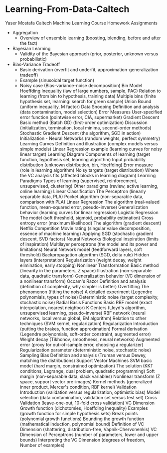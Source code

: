# Learning-From-Data-Caltech
Yaser Mostafa Caltech Machine Learning Course Homework Assignments


* Aggregation
  * Overview of ensemble learning (boosting, blending, before and after the fact)
* Bayesian Learning
  * Validity of the Bayesian approach (prior, posterior, unknown versus probabilistic)
* Bias-Variance Tradeoff
  * Basic derivation (overfit and underfit, approximation-generalization tradeoff)
  * Example (sinusoidal target function)
  * Noisy case (Bias-variance-noise decomposition)
Bin Model
Hoeffding Inequality (law of large numbers, sample, PAC)
Relation to learning (from bin to hypothesis, training data)
Multiple bins (finite hypothesis set, learning: search for green sample)
Union Bound (uniform inequality, M factor)
Data Snooping
Definition and analysis (data contamination, model selection)
Error Measures
User-specified error function (pointwise error, CIA, supermarket)
Gradient Descent
Basic method (Batch GD) (first-order optimization)
Discussion (initialization, termination, local minima, second-order methods)
Stochastic Gradient Descent (the algorithm, SGD in action)
Initialization - Neural Networks (random weights, perfect symmetry)
Learning Curves
Definition and illustration (complex models versus simple models)
Linear Regression example (learning curves for noisy linear target)
Learning Diagram
Components of learning (target function, hypothesis set, learning algorithm)
Input probability distribution (unknown distribution, bin, Hoeffding)
Error measure (role in learning algorithm)
Noisy targets (target distribution)
Where the VC analysis fits (affected blocks in learning diagram)
Learning Paradigms
Types of learning (supervised, reinforcement, unsupervised, clustering)
Other paradigms (review, active learning, online learning)
Linear Classification
The Perceptron (linearly separable data, PLA)
Pocket algorithm (non-separable data, comparison with PLA)
Linear Regression
The algorithm (real-valued function, mean-squared error, pseudo-inverse)
Generalization behavior (learning curves for linear regression)
Logistic Regression
The model (soft threshold, sigmoid, probability estimation)
Cross entropy error (maximum likelihood)
The algorithm (gradient descent)
Netflix Competition
Movie rating (singular value decomposition, essence of machine learning)
Applying SGD (stochastic gradient descent, SVD factors)
Neural Networks
Biological inspiration (limits of inspiration)
Multilayer perceptrons (the model and its power and limitations)
Neural Network model (feedforward layers, soft threshold)
Backpropagation algorithm (SGD, delta rule)
Hidden layers (interpretation)
Regularization (weight decay, weight elimination, early stopping)
Nonlinear Transformation
Basic method (linearity in the parameters, Z space)
Illustration (non-separable data, quadratic transform)
Generalization behavior (VC dimension of a nonlinear transform)
Occam's Razor
Definition and analysis (definition of complexity, why simpler is better)
Overfitting
The phenomenon (fitting the noise)
A detailed experiment (Legendre polynomials, types of noise)
Deterministic noise (target complexity, stochastic noise)
Radial Basis Functions
Basic RBF model (exact interpolation, nearest neighbor)
K Centers (Lloyd's algorithm, unsupervised learning, pseudo-inverse)
RBF network (neural networks, local versus global, EM algorithm)
Relation to other techniques (SVM kernel, regularization)
Regularization
Introduction (putting the brakes, function approximation)
Formal derivation (Legendre polynomials, soft-order constraint, augmented error)
Weight decay (Tikhonov, smoothness, neural networks)
Augmented error (proxy for out-of-sample error, choosing a regularizer)
Regularization parameter (deterministic noise, stochastic noise)
Sampling Bias
Definition and analysis (Truman versus Dewey, matching the distributions)
Support Vector Machines
SVM basic model (hard margin, constrained optimization)
The solution (KKT conditions, Lagrange, dual problem, quadratic programming)
Soft margin (non-separable data, slack variables)
Nonlinear transform (Z space, support vector pre-images)
Kernel methods (generalized inner product, Mercer's condition, RBF kernel)
Validation
Introduction (validation versus regularization, optimistic bias)
Model selection (data contamination, validation set versus test set)
Cross Validation (leave-one-out, 10-fold cross validation)
VC Dimension
Growth function (dichotomies, Hoeffding Inequality)
Examples (growth function for simple hypothesis sets)
Break points (polynomial growth functions)
Bounding the growth function (mathematical induction, polynomial bound)
Definition of VC Dimension (shattering, distribution-free, Vapnik-Chervonenkis)
VC Dimension of Perceptrons (number of parameters, lower and upper bounds)
Interpreting the VC Dimension (degrees of freedom, Number of examples)
